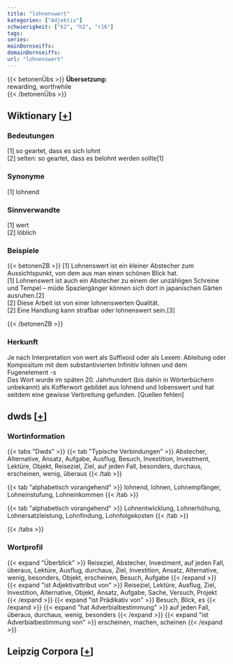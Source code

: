 ```yaml
---
title: "lohnenswert"
kategorien: ["Adjektiv"]
schwierigkeit: ["k2", "h2", "r16"]
tags:
series:
mainDornseiffs:
domainDornseiffs:
url: "lohnenswert"
---
```


{{< betonenÜbs >}}
**Übersetzung:**  
rewarding, worthwhile  
{{< /betonenÜbs >}}

## Wiktionary [[+](https://de.wiktionary.org/wiki/lohnenswert)]

### Bedeutungen
[1] so geartet, dass es sich lohnt  
[2] selten: so geartet, dass es belohnt werden sollte[1]  

### Synonyme
[1] lohnend  

### Sinnverwandte
[1] wert  
[2] löblich  

### Beispiele
{{< betonenZB >}}
[1] Lohnenswert ist ein kleiner Abstecher zum Aussichtspunkt, von dem aus man einen schönen Blick hat.  
[1] Lohnenswert ist auch ein Abstecher zu einem der unzähligen Schreine und Tempel – müde Spaziergänger können sich dort in japanischen Gärten ausruhen.[2]  
[2] Diese Arbeit ist von einer lohnenswerten Qualität.  
[2] Eine Handlung kann strafbar oder lohnenswert sein.[3]  

{{< /betonenZB >}}
### Herkunft
Je nach Interpretation von wert als Suffixoid oder als Lexem: Ableitung oder Kompositum mit dem substantivierten Infinitiv lohnen und dem Fugenelement -s  
Das Wort wurde im späten 20. Jahrhundert (bis dahin in Wörterbüchern unbekannt) als Kofferwort gebildet aus lohnend und lobenswert und hat seitdem eine gewisse Verbreitung gefunden. [Quellen fehlen]  



## dwds [[+](https://www.dwds.de/wb/lohnenswert)]

### Wortinformation
{{< tabs "Dwds" >}}
{{< tab "Typische Verbindungen" >}}
Abstecher, Alternative, Ansatz, Aufgabe, Ausflug, Besuch, Investition, Investment, Lektüre, Objekt, Reiseziel, Ziel, auf jeden Fall, besonders, durchaus, erscheinen, wenig, überaus
{{< /tab >}}

{{< tab "alphabetisch vorangehend" >}}
lohnend, lohnen, Lohnempfänger, Lohneinstufung, Lohneinkommen
{{< /tab >}}

{{< tab "alphabetisch vorangehend" >}}
Lohnentwicklung, Lohnerhöhung, Lohnersatzleistung, Lohnfindung, Lohnfolgekosten
{{< /tab >}}

{{< /tabs >}}

### Wortprofil
{{< expand "Überblick" >}} Reiseziel, Abstecher, Investment, auf jeden Fall, überaus, Lektüre, Ausflug, durchaus, Ziel, Investition, Ansatz, Alternative, wenig, besonders, Objekt, erscheinen, Besuch, Aufgabe {{< /expand >}}
{{< expand "ist Adjektivattribut von" >}} Reiseziel, Lektüre, Ausflug, Ziel, Investition, Alternative, Objekt, Ansatz, Aufgabe, Sache, Versuch, Projekt {{< /expand >}}
{{< expand "ist Prädikativ von" >}} Besuch, Blick, es {{< /expand >}}
{{< expand "hat Adverbialbestimmung" >}} auf jeden Fall, überaus, durchaus, wenig, besonders {{< /expand >}}
{{< expand "ist Adverbialbestimmung von" >}} erscheinen, machen, scheinen {{< /expand >}}

## Leipzig Corpora [[+](https://corpora.uni-leipzig.de/en/res?word=lohnenswert&corpusId=deu_newscrawl-public_2018)]

